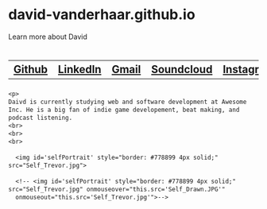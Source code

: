 # david-vanderhaar.github.io
Learn more about David

<html>
<head>
  <meta charset="utf-8">
  <meta http-equiv="X-UA-Compatible" content="IE=edge">
  <style media="screen" type="text/css">

    body{
      color: LightSlateGray;
      background-color: white;
      text-align: center;

    }

</style>
</head>
<h1>
   <h2>
      <table style="width:100%">
        <tr>
          <th> 
            <a href="https://github.com/david-vanderhaar">
              Github
            </a> 
          </th>
          <th>
            <a href="https://www.linkedin.com/in/david-vanderhaar-096b7013b/">
              LinkedIn
            </a> 
          </th> 
          <th>
            <a href="d.vanderhaarhunter@gmail.com">
              Gmail
            </a> 
          </th>
          <th>
            <a href="https://soundcloud.com/david-vanderhaar/sets/good-instr">
              Soundcloud
            </a> 
          </th>
          <th>
            <a href="https://www.instagram.com/david_vanderhaar/?hl=en">
              Instagram
            </a> 
          </th>
        </tr>
      </table>
   </h2>
 </h1>

<body>
  
    <p>
    Daivd is currently studying web and software development at Awesome Inc. He is a big fan of indie game developement, beat making, and podcast listening.
    <br>
    <br>
    <br>

      <img id='selfPortrait' style="border: #778899 4px solid;" src="Self_Trevor.jpg">

      <!-- <img id='selfPortrait' style="border: #778899 4px solid;" src="Self_Trevor.jpg" onmouseover="this.src='Self_Drawn.JPG'"
      onmouseout="this.src='Self_Trevor.jpg'">-->
  </p>
</body>

</html>

